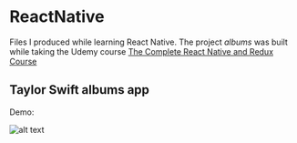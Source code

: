 # ReactNative

Files I produced while learning React Native. The project *albums* was built while taking the Udemy course [The Complete React Native and Redux Course](https://www.udemy.com/the-complete-react-native-and-redux-course/)

## Taylor Swift albums app

Demo:

![alt text](https://github.com/miguelrochajr/ReactNative/blob/master/AlbumsDemo.gif)
